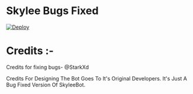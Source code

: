 # Skylee Bugs Fixed 

[![Deploy](https://www.herokucdn.com/deploy/button.svg)](https://heroku.com/deploy?template=https://github.com/EmiliaDevs/SkyleeBot.git)



# Credits :-

Credits for fixing bugs- @StarkXd


Credits For Designing The Bot Goes To It's Original Developers. It's Just A Bug Fixed Version Of SkyleeBot.
